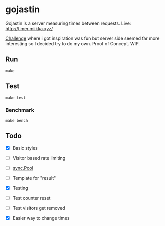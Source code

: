 # gojastin

Gojastin is a server measuring times between requests. Live: http://timer.miikka.xyz/

[Challenge](https://github.com/hivehelsinki/remote-challs/tree/master/chall03) where i got inspiration was fun but server side seemed far more interesting so I decided try to do my own. Proof of Concept. WIP.

## Run
`make`

## Test
`make test`

### Benchmark
```make bench```

## Todo
- [x] Basic styles
- [ ] Visitor based rate limiting
- [ ] [sync.Pool](https://developer20.com/using-sync-pool/index.html)
- [ ] Template for "result"

- [x] Testing
- [ ] Test counter reset
- [ ] Test visitors get removed

- [x] Easier way to change times
